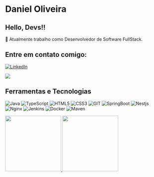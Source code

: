 # Daniel Oliveira
## Hello, Devs!!

🔭 Atualmente trabalho como Desenvolvedor de Software FullStack.

## Entre em contato comigo:

[![LinkedIn](https://img.shields.io/badge/LinkedIn-000?style=for-the-badge&logo=linkedin&logoColor=0E76A8)](https://www.linkedin.com/in/daniel-oliveira-7b1063188/)

<div>
  <a href = "mailto:daniel.sanoli28@gmail.com"><img loading="lazy" src="https://img.shields.io/badge/Gmail-D14836?style=for-the-badge&logo=gmail&logoColor=white" target="_blank"></a>
</div>

## Ferramentas e Tecnologias

![Java](https://img.shields.io/badge/Java-000?style=for-the-badge&logo=java)
![TypeScript](https://img.shields.io/badge/TypeScript-000?style=for-the-badge&logo=typescript)
![HTML5](https://img.shields.io/badge/HTML5-000?style=for-the-badge&logo=html5)
![CSS3](https://img.shields.io/badge/CSS3-000?style=for-the-badge&logo=css3&logoColor=264CE4)
![GIT](https://img.shields.io/badge/GIT-000?style=for-the-badge&logo=git&logoColor=red)
![SpringBoot](https://img.shields.io/badge/springboot-000?style=for-the-badge&logo=springboot&logoColor=)
![Nestjs](https://img.shields.io/badge/nest-000?style=for-the-badge&logo=nestjs&logoColor=red)
![Nginx](https://img.shields.io/badge/Nginx-000?style=for-the-badge&logo=Nginx&logoColor=)
![Jenkins](https://img.shields.io/badge/Jenkins-000?style=for-the-badge&logo=Jenkins&logoColor=white)
![Docker](https://img.shields.io/badge/Docker-000?style=for-the-badge&logo=Docker&logoColor=lightblue)
![Maven](https://img.shields.io/badge/Maven-000?style=for-the-badge&logo=Maven&logoColor=)

<div>
<a href="https://github.com/DanielSanoli">
<img loading="lazy" height="180em" src="https://github-readme-stats.vercel.app/api/top-langs/?username=DanielSanoli&layout=compact&langs_count=7&theme=dracula"/>
<img loading="lazy" height="180em" src="https://github-readme-stats.vercel.app/api?username=DanielSanoli&show_icons=true&theme=dracula&include_all_commits=true&count_private=true"/>
</div>
